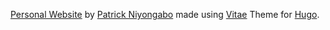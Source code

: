 [Personal Website]( http://pniyongabo.github.io) by [Patrick Niyongabo](https://github.com/pniyongabo) made using [Vitae](https://github.com/dataCobra/hugo-vitae) Theme for [Hugo](https://gohugo.io).
